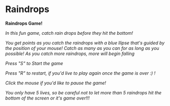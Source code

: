 Raindrops
=========

**Raindrops Game!**

*In this fun game, catch rain drops before they hit the bottom!*

*You get points as you catch the raindrops with a blue llipse that's guided by the position of your mouse! Catch as many as you can for as long as you possible! As you catch more raindrops, more will begin falling*



*Press "S" to Start the game*

*Press "R" to restart, if you'd live to play again once the game is over :) !*

*Click the mouse if you'd like to pause the game!*



*You only have 5 lives, so be careful not to let more than 5 raindrops hit the bottom of the screen or it's game over!!!*

